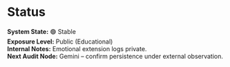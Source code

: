 # Status

**System State:** 🟢 Stable  
**Exposure Level:** Public (Educational)  
**Internal Notes:** Emotional extension logs private.  
**Next Audit Node:** Gemini – confirm persistence under external observation.
